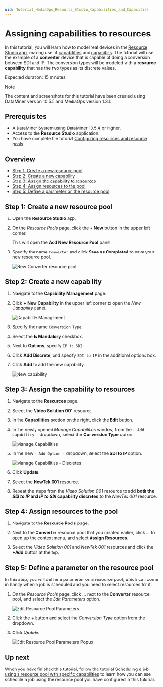 ```yaml
---
uid: Tutorial_MediaOps_Resource_Studio_Capabilities_and_Capacities
---
```


# Assigning capabilities to resources

In this tutorial, you will learn how to model real devices in the [Resource Studio app](xref:MO_Resource_Studio), making use of [capabilities](xref:MO_Resource_Studio#capabilities) and [capacities](xref:MO_Resource_Studio#capacities). The tutorial will use the example of a **converter** device that is capable of doing a conversion between SDI and IP. The conversion types will be modeled with a **resource capability** that has the two types as its discrete values.

Expected duration: 15 minutes

> [!NOTE]
> The content and screenshots for this tutorial have been created using DataMiner version 10.5.5 and MediaOps version 1.3.1.

## Prerequisites

- A DataMiner System using DataMiner 10.5.4 or higher.
- Access to the **Resource Studio** application.
- You have complete the tutorial [Configuring resources and resource pools](xref:Tutorial_MediaOps_Resource_Studio_Intro).

## Overview

- [Step 1: Create a new resource pool](#step-1-create-a-new-resource-pool)
- [Step 2: Create a new capability](#step-2-create-a-new-capability)
- [Step 3: Assign the capability to resources](#step-3-assign-the-capability-to-resources)
- [Step 4: Assign resources to the pool](#step-4-assign-resources-to-the-pool)
- [Step 5: Define a parameter on the resource pool](#step-5-define-a-parameter-on-the-resource-pool)

## Step 1: Create a new resource pool

1. Open the **Resource Studio** app.

1. On the *Resource Pools* page, click the **+ New** button in the upper left corner.

   This will open the **Add New Resource Pool** panel.

1. Specify the name `Converter` and click **Save as Completed** to save your new resource pool.

   ![New Converter resource pool](~/solutions/images/Resource_Studio_New_Converter_Pool.png)

## Step 2: Create a new capability

1. Navigate to the **Capability Management** page.

1. Click **+ New Capability** in the upper left corner to open the *New Capability* panel.

   ![Capability Management](~/solutions/images/Resource_Studio_Capability_Management.png)

1. Specify the name `Conversion Type`.

1. Select the **Is Mandatory** checkbox.

1. Next to **Options**, specify `IP to SDI`.

1. Click **Add Discrete**, and specify `SDI to IP` in the additional options box.

1. Click **Add** to add the new capability.

   ![New capability](~/solutions/images/Resource_Studio_New_Capability.png)

## Step 3: Assign the capability to resources

1. Navigate to the **Resources** page.

1. Select the **Video Solution 001** resource.

1. In the **Capabilities** section on the right, click the **Edit** button.

1. In the newly opened *Manage Capabilities* window, from the `- Add Capability -` dropdown, select the **Conversion Type** option.

   ![Manage Capabilities](~/solutions/images/Resource_Studio_Manage_Capabilities.png)

1. In the new `- Add Option -` dropdown, select the **SDI to IP** option.

   ![Manage Capabilities - Discretes](~/solutions/images/Resource_Studio_Manage_Capabilities_Discretes.png)

1. Click **Update**.

1. Select the **NewTek 001** resource.

1. Repeat the steps from the *Video Solution 001* resource to add **both the *SDI to IP* and *IP to SDI* capability discretes** to the *NewTek 001* resource.

## Step 4: Assign resources to the pool

1. Navigate to the **Resource Pools** page.

1. Next to the **Converter** resource pool that you created earlier, click ... to open up the context menu, and select **Assign Resources**.

1. Select the *Video Solution 001* and *NewTek 001* resources and click the **+Add** button at the top.

## Step 5: Define a parameter on the resource pool

In this step, you will define a parameter on a resource pool, which can come in handy when a job is scheduled and you need to select resources for it. <!-- TODO: either explain why, or link to section that explains configuration management for more info -->

1. On the *Resource Pools* page, click ... next to the **Converter** resource pool, and select the *Edit Parameters* option.

   ![Edit Resource Pool Parameters](~/solutions/images/Resource_Studio_Edit_Resource_Pool_Parameters.png)

1. Click the *+* button and select the *Conversion Type* option from the dropdown.

1. Click *Update*.

   ![Edit Resource Pool Parameters Popup](~/solutions/images/Resource_Studio_Edit_Resource_Pool_Parameters_Popup.png)

## Up next

When you have finished this tutorial, follow the tutorial [Scheduling a job using a resource pool with specific capabilities](xref:Tutorial_MediaOps_Scheduling_Configurations) to learn how you can use schedule a job using the resource pool you have configured in this tutorial.
